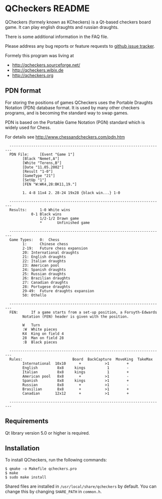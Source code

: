 QCheckers README
================

QCheckers (formely known as KCheckers) is a Qt-based checkers board game.
It can play english draughts and russian draughts.

There is some additional information in the FAQ file.

Please address any bug reports or feature requests to [github issue tracker][1].

Formely this program was living at

* http://qcheckers.sourceforge.net/
* http://qcheckers.wibix.de
* http://qcheckers.org

[1]: https://github.com/portnov/qcheckers/issues

PDN format
----------

For storing the positions of games QCheckers uses the 
Portable Draughts Notation (PDN) database format. It is
used by many other checkers programs, and is becoming
the standard way to swap games.

PDN is based on the Portable Game Notation (PGN) standard
which is widely used for Chess.

For details see http://www.chessandcheckers.com/pdn.htm

```
  -----------------------------------------------------------------------
  PDN File:   	[Event "Game 1"]
		[Black "Nemet,A"]
		[White "Terens,B"]
		[Date "11.05.2002"]
		[Result "1-0"]
		[GameType "21"]
		[SetUp "1"]
		[FEN "W:WK4,28:BK11,19."]

		1. 4-8 11x4 2. 28-24 19x28 {black win...} 1-0

  -----------------------------------------------------------------------
  Results:    	1-0	White wins
    		0-1	Black wins
                1/2-1/2 Drawn game
                *       Unfinished game

  -----------------------------------------------------------------------
  Game Types:	0:	Chess
		1:      Chinese chess
		2-19:	Future chess expansion
		20:	International draughts
		21:	English draughts
		22:	Italian draughts
		23:	American pool
		24:	Spanish draughts
		25:	Russian draughts
		26:	Brazilian draughts
		27:	Canadian draughts
		28:	Portugese draughts
		29-49:	Future draughts expansion
		50:	Othello
                
  -----------------------------------------------------------------------
  FEN:		If a game starts from a set-up position, a Forsyth-Edwards 
 		Notation (FEN) header is given with the position.

		W	Turn
		:W	White pieces
		K4	King on field 4
		28	Man on field 28
		:B	Black pieces

  -----------------------------------------------------------------------
  Rules:               	       Board  BackCapture  MoveKing  TakeMax
		International  10x10      +           >1        +
		English         8x8     kings          1        -
		Italian         8x8     kings          1        +
		American pool   8x8       +           >1        -
		Spanish         8x8     kings         >1        +
		Russian         8x8       +           >1        -
		Brasilian       8x8       +           >1        +
		Canadian       12x12      +           >1        +

  -----------------------------------------------------------------------
```


Requirements
------------

Qt library version 5.0 or higher is required.

Installation
------------

To install QCheckers, run the following commands:

```
$ qmake -o Makefile qcheckers.pro
$ make
$ sudo make install
```

Shared files are installed in `/usr/local/share/qcheckers` by default. You can
change this by changing `SHARE_PATH` in `common.h`.


